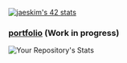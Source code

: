 [![jaeskim's 42 stats](https://badge42.herokuapp.com/api/stats/alemarch?darkmode=true)](https://github.com/JaeSeoKim/badge42)
### [portfolio](https://antoinelemarchand.xyz) (Work in progress)
![Your Repository's Stats](https://github-readme-stats.vercel.app/api/top-langs/?username=AntoineLemarchand&theme=blue-green)
